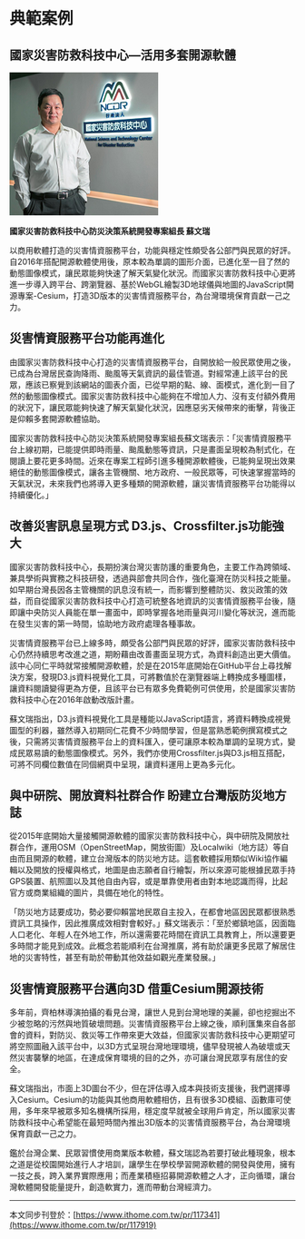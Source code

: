 # 典範案例

## 國家災害防救科技中心—活用多套開源軟體

![](/assets/vghtc-7.png)

**國家災害防救科技中心防災決策系統開發專案組長 蘇文瑞**

以商用軟體打造的災害情資服務平台，功能與穩定性頗受各公部門與民眾的好評。自2016年搭配開源軟體使用後，原本較為單調的圖形介面，已進化至一目了然的動態圖像模式，讓民眾能夠快速了解天氣變化狀況。而國家災害防救科技中心更將進一步導入跨平台、跨瀏覽器、基於WebGL繪製3D地球儀與地圖的JavaScript開源專案-Cesium，打造3D版本的災害情資服務平台，為台灣環境保育貢獻一己之力。

## 災害情資服務平台功能再進化

由國家災害防救科技中心打造的災害情資服務平台，自開放給一般民眾使用之後，已成為台灣居民查詢降雨、颱風等天氣資訊的最佳管道。對經常連上該平台的民眾，應該已察覺到該網站的圖表介面，已從早期的點、線、面模式，進化到一目了然的動態圖像模式。國家災害防救科技中心能夠在不增加人力、沒有支付額外費用的狀況下，讓民眾能夠快速了解天氣變化狀況，因應惡劣天候帶來的衝擊，背後正是仰賴多套開源軟體協助。

國家災害防救科技中心防災決策系統開發專案組長蘇文瑞表示：「災害情資服務平台上線初期，已能提供即時雨量、颱風動態等資訊，只是畫面呈現較為制式化，在閱讀上要花更多時間。近來在專案工程師引進多種開源軟體後，已能夠呈現出效果絕佳的動態圖像模式，讓各主管機關、地方政府、一般民眾等，可快速掌握當時的天氣狀況，未來我們也將導入更多種類的開源軟體，讓災害情資服務平台功能得以持續優化。」

## 改善災害訊息呈現方式 D3.js、Crossfilter.js功能強大

國家災害防救科技中心，長期扮演台灣災害防護的重要角色，主要工作為跨領域、兼具學術與實務之科技研發，透過與部會共同合作，強化臺灣在防災科技之能量。如早期台灣長因各主管機關的訊息沒有統一，而影響到整體防災、救災政策的效益，而自從國家災害防救科技中心打造可統整各地資訊的災害情資服務平台後，隨即讓中央防災人員能在單一畫面中，即時掌握各地雨量與河川變化等狀況，進而能在發生災害的第一時間，協助地方政府處理各種事故。

災害情資服務平台已上線多時，頗受各公部門與民眾的好評，國家災害防救科技中心仍然持續思考改進之道，期盼藉由改善畫面呈現方式，為資料創造出更大價值。該中心同仁平時就常接觸開源軟體，於是在2015年底開始在GitHub平台上尋找解決方案，發現D3.js資料視覺化工具，可將數值於在瀏覽器端上轉換成多種圖樣，讓資料閱讀變得更為方便，且該平台已有眾多免費範例可供使用，於是國家災害防救科技中心在2016年啟動改版計畫。

蘇文瑞指出，D3.js資料視覺化工具是種能以JavaScript語言，將資料轉換成視覺圖型的利器，雖然導入初期同仁花費不少時間學習，但是當熟悉範例撰寫模式之後，只需將災害情資服務平台上的資料匯入，便可讓原本較為單調的呈現方式，變成民眾易讀的動態圖像模式。另外，我們亦使用Crossfilter.js與D3.js相互搭配，可將不同欄位數值在同個網頁中呈現，讓資料運用上更為多元化。

## 與中研院、開放資料社群合作 盼建立台灣版防災地方誌

從2015年底開始大量接觸開源軟體的國家災害防救科技中心，與中研院及開放社群合作，運用OSM（OpenStreetMap，開放街圖）及Localwiki（地方誌）等自由而且開源的軟體，建立台灣版本的防災地方誌。這套軟體採用類似Wiki協作編輯以及開放的授權與格式，地圖是由志願者自行繪製，所以來源可能根據民眾手持GPS裝置、航照圖以及其他自由內容，或是單靠使用者由對本地認識而得，比起官方或商業組織的圖片，具備在地化的特性。

「防災地方誌要成功，勢必要仰賴當地民眾自主投入，在都會地區因民眾都很熟悉資訊工具操作，因此推廣成效相對會較好。」蘇文瑞表示：「至於鄉鎮地區，因面臨人口老化、年輕人在外地工作，所以還需要花時間在資訊工具教育上，所以還要更多時間才能見到成效。此概念若能順利在台灣推廣，將有助於讓更多民眾了解居住地的災害特性，甚至有助於帶動其他效益如觀光產業發展。」

## 災害情資服務平台邁向3D 借重Cesium開源技術

多年前，齊柏林導演拍攝的看見台灣，讓世人見到台灣地理的美麗，卻也挖掘出不少被忽略的污然與地質破壞問題。災害情資服務平台上線之後，順利匯集來自各部會的資料，對防災、救災等工作帶來更大效益，但國家災害防救科技中心更期望可將空照圖融入該平台中，以3D方式呈現台灣地理環境，儘早發現被人為破壞或天然災害襲擊的地區，在達成保育環境的目的之外，亦可讓台灣民眾享有居住的安全。

蘇文瑞指出，市面上3D圖台不少，但在評估導入成本與技術支援後，我們選擇導入Cesium。Cesium的功能與其他商用軟體相仿，且有很多3D模組、函數庫可使用，多年來早被眾多知名機構所採用，穩定度早就被全球用戶肯定，所以國家災害防救科技中心希望能在最短時間內推出3D版本的災害情資服務平台，為台灣環境保育貢獻一己之力。

鑑於台灣企業、民眾習慣使用商業版本軟體，蘇文瑞認為若要打破此種現象，根本之道是從校園開始進行人才培訓，讓學生在學校學習開源軟體的開發與使用，擁有一技之長，跨入業界實際應用；而產業積極招募開源軟體之人才，正向循環，讓台灣軟體開發能量提升，創造軟實力，進而帶動台灣經濟力。

---

本文同步刊登於：[https://www.ithome.com.tw/pr/117341](https://www.ithome.com.tw/pr/117919)

